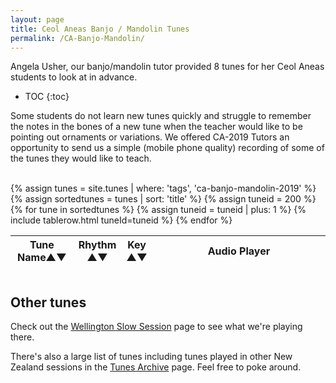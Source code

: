 ```yaml
---
layout: page
title: Ceol Aneas Banjo / Mandolin Tunes
permalink: /CA-Banjo-Mandolin/
---
```

<div id="audioPlayer"></div>

<div id="abc-textareas"></div>
<script>
var textAreas = document.getElementById("abc-textareas");
</script>

Angela Usher, our banjo/mandolin tutor provided 8 tunes for her Ceol Aneas students to look at in advance.

* TOC
{:toc}

Some students do not learn new tunes quickly and struggle to remember the notes in the bones of a new tune when the teacher would like to be pointing out ornaments or variations.
We offered CA-2019 Tutors an opportunity to send us a simple (mobile phone quality) recording of some of the tunes they would like to teach.

<div style="overflow-x:auto;">
</div>
<br />
<div style="overflow-x:auto;">
<table style="width:100%" id="tunes" class="tablesorter">
<thead>
    <tr>
    <th style="width:20%;">Tune Name&#x25B2;&#x25BC;</th>
    <th style="width:6%;">Rhythm<br />&#x25B2;&#x25BC;</th>
    <th style="width:6%;">Key<br />&#x25B2;&#x25BC;</th>
    <th style="width:55%;">Audio Player</th>
    </tr>
</thead>
<tbody>
{% assign tunes = site.tunes | where: 'tags', 'ca-banjo-mandolin-2019' %}
{% assign sortedtunes = tunes | sort: 'title' %}
  {% assign tuneid = 200 %}
  {% for tune in sortedtunes %}
      {% assign tuneid = tuneid | plus: 1 %}
{% include tablerow.html tuneId=tuneid %}
  {% endfor %}
</tbody>
</table>
</div>

Other tunes
-----------

Check out the <a href="/slowsession/">Wellington Slow Session</a> page
to see what we're playing there.

There's also a large list of tunes including tunes played in other New Zealand sessions in the
<a href="/tunes_archive/">Tunes Archive</a> page.  Feel free to poke around.


<script>
$(document).ready(function() {
    audioPlayer.innerHTML = createAudioPlayer();

    /* turn off sorting on last column */
    $("#sets").tablesorter({
        headers: {
            4: {
                sorter: false
            }
        }
    });

    /* turn off sorting on last two columns */
    $("#tunes").tablesorter({
        headers: {
            2: {
                sorter: false
            },
            3: {
                sorter: false
            }
        }
    });
});
</script>
